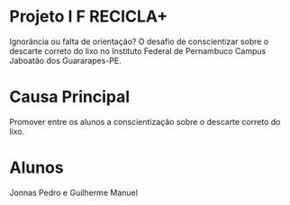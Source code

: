 # Projeto I F RECICLA+
Ignorância ou falta de orientação? O desafio de conscientizar sobre o descarte correto do lixo no 
Instituto Federal de Pernambuco Campus Jaboatão dos Guararapes-PE.
# Causa Principal
Promover entre os alunos a conscientização sobre o descarte correto do lixo.
# Alunos 
Jonnas Pedro e Guilherme Manuel


